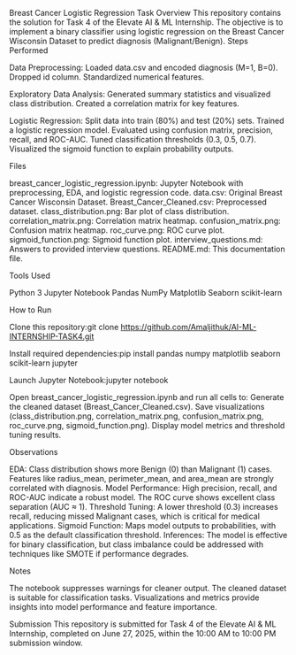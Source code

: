 Breast Cancer Logistic Regression
Task Overview
This repository contains the solution for Task 4 of the Elevate AI & ML Internship. The objective is to implement a binary classifier using logistic regression on the Breast Cancer Wisconsin Dataset to predict diagnosis (Malignant/Benign).
Steps Performed

Data Preprocessing:
Loaded data.csv and encoded diagnosis (M=1, B=0).
Dropped id column.
Standardized numerical features.


Exploratory Data Analysis:
Generated summary statistics and visualized class distribution.
Created a correlation matrix for key features.


Logistic Regression:
Split data into train (80%) and test (20%) sets.
Trained a logistic regression model.
Evaluated using confusion matrix, precision, recall, and ROC-AUC.
Tuned classification thresholds (0.3, 0.5, 0.7).
Visualized the sigmoid function to explain probability outputs.



Files

breast_cancer_logistic_regression.ipynb: Jupyter Notebook with preprocessing, EDA, and logistic regression code.
data.csv: Original Breast Cancer Wisconsin Dataset.
Breast_Cancer_Cleaned.csv: Preprocessed dataset.
class_distribution.png: Bar plot of class distribution.
correlation_matrix.png: Correlation matrix heatmap.
confusion_matrix.png: Confusion matrix heatmap.
roc_curve.png: ROC curve plot.
sigmoid_function.png: Sigmoid function plot.
interview_questions.md: Answers to provided interview questions.
README.md: This documentation file.

Tools Used

Python 3
Jupyter Notebook
Pandas
NumPy
Matplotlib
Seaborn
scikit-learn

How to Run

Clone this repository:git clone https://github.com/Amaljithuk/AI-ML-INTERNSHIP-TASK4.git


Install required dependencies:pip install pandas numpy matplotlib seaborn scikit-learn jupyter


Launch Jupyter Notebook:jupyter notebook


Open breast_cancer_logistic_regression.ipynb and run all cells to:
Generate the cleaned dataset (Breast_Cancer_Cleaned.csv).
Save visualizations (class_distribution.png, correlation_matrix.png, confusion_matrix.png, roc_curve.png, sigmoid_function.png).
Display model metrics and threshold tuning results.



Observations

EDA: Class distribution shows more Benign (0) than Malignant (1) cases. Features like radius_mean, perimeter_mean, and area_mean are strongly correlated with diagnosis.
Model Performance: High precision, recall, and ROC-AUC indicate a robust model. The ROC curve shows excellent class separation (AUC ≈ 1).
Threshold Tuning: A lower threshold (0.3) increases recall, reducing missed Malignant cases, which is critical for medical applications.
Sigmoid Function: Maps model outputs to probabilities, with 0.5 as the default classification threshold.
Inferences: The model is effective for binary classification, but class imbalance could be addressed with techniques like SMOTE if performance degrades.

Notes

The notebook suppresses warnings for cleaner output.
The cleaned dataset is suitable for classification tasks.
Visualizations and metrics provide insights into model performance and feature importance.

Submission
This repository is submitted for Task 4 of the Elevate AI & ML Internship, completed on June 27, 2025, within the 10:00 AM to 10:00 PM submission window.
